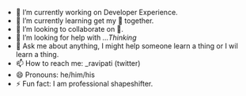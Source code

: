 <!--
**rlnchow/rlnchow** is a ✨ _special_ ✨ repository because its `README.md` (this file) appears on your GitHub profile.

Here are some ideas to get you started:
-->
- 🔭 I’m currently working on Developer Experience.
- 🌱 I’m currently learning get my 💩 together.
- 👯 I’m looking to collaborate on 🐍.
- 🤔 I’m looking for help with _...Thinking_
- 💬 Ask me about anything, I might help someone learn a thing or I wil learn a thing. 
- 📫 How to reach me: _ravipati (twitter)
- 😄 Pronouns: he/him/his
- ⚡ Fun fact: I am professional shapeshifter.

